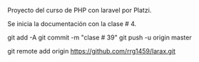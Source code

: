 Proyecto del curso de PHP con laravel por Platzi.

Se inicia la documentación con la clase # 4.

git add -A
git commit -m "clase # 39"
git push -u origin master


git remote add origin https://github.com/rrg1459/larax.git
